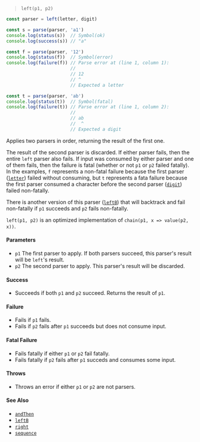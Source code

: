 <!--
 Copyright (c) 2020 Thomas J. Otterson
 
 This software is released under the MIT License.
 https://opensource.org/licenses/MIT
-->

> `left(p1, p2)`

```javascript
const parser = left(letter, digit)

const s = parse(parser, 'a1')
console.log(status(s))  // Symbol(ok)
console.log(success(s)) // "a"

const f = parse(parser, '12')
console.log(status(f))  // Symbol(error)
console.log(failure(f)) // Parse error at (line 1, column 1):
                        //
                        // 12
                        // ^
                        // Expected a letter

const t = parse(parser, 'ab')
console.log(status(t))  // Symbol(fatal)
console.log(failure(t)) // Parse error at (line 1, column 2):
                        //
                        // ab
                        //  ^
                        // Expected a digit
```

Applies two parsers in order, returning the result of the first one.

The result of the second parser is discarded. If either parser fails, then the entire `left` parser also fails. If input was consumed by either parser and one of them fails, then the failure is fatal (whether or not `p1` or `p2` failed fatally). In the examples, `f` represents a non-fatal failure because the first parser ([`letter`](letter.md)) failed without consuming, but `t` represents a fata failure because the first parser consumed a character before the second parser ([`digit`](digit.md)) failed non-fatally.

There is another version of this parser ([`leftB`](leftb.md)) that will backtrack and fail non-fatally if `p1` succeeds and `p2` fails non-fatally.

`left(p1, p2)` is an optimized implementation of `chain(p1, x => value(p2, x))`.

#### Parameters

* `p1` The first parser to apply. If both parsers succeed, this parser's result will be `left`'s result.
* `p2` The second parser to apply. This parser's result will be discarded.

#### Success

* Succeeds if both `p1` and `p2` succeed. Returns the result of `p1`.

#### Failure

* Fails if `p1` fails.
* Fails if `p2` fails after `p1` succeeds but does not consume input.

#### Fatal Failure

* Fails fatally if either `p1` or `p2` fail fatally.
* Fails fatally if `p2` fails after `p1` succeds and consumes some input.

#### Throws

* Throws an error if either `p1` or `p2` are not parsers.

#### See Also

* [`andThen`](andthen.md)
* [`leftB`](leftb.md)
* [`right`](right.md)
* [`sequence`](sequence.md)